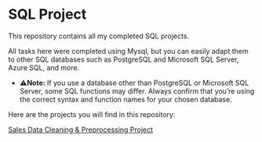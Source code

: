 # SQL Project

This repository contains all my completed SQL projects.

All tasks here were completed using Mysql, but you can easily adapt them to other SQL databases such as PostgreSQL and Microsoft SQL Server, Azure SQL, and more.

 - ⚠**Note:** If you use a database other than PostgreSQL or Microsoft SQL Server, some SQL functions may differ. Always confirm that you’re using the correct syntax and function names for your chosen database.

Here are the projects you will find in this repository:

[Sales Data Cleaning & Preprocessing Project](#https://github.com/favour-ui/SQL-Project/blob/main/Sales%20Data%20Cleaning%20%26%20Preprocessing%20Project.md)
